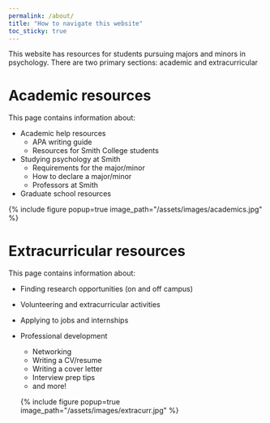 ```yaml
---
permalink: /about/
title: "How to navigate this website"
toc_sticky: true
---
```

This website has resources for students pursuing majors and minors in psychology. There are two primary sections: academic and extracurricular 

# Academic resources
This page contains information about: 
- Academic help resources
    - APA writing guide
    - Resources for Smith College students
- Studying psychology at Smith
    - Requirements for the major/minor
    - How to declare a major/minor
    - Professors at Smith
- Graduate school resources

{% include figure popup=true image_path="/assets/images/academics.jpg" %}

# Extracurricular resources
This page contains information about: 
- Finding research opportunities (on and off campus)
- Volunteering and extracurricular activities
- Applying to jobs and internships
- Professional development
    - Networking
    - Writing a CV/resume
    - Writing a cover letter
    - Interview prep tips
    - and more!

  {% include figure popup=true image_path="/assets/images/extracurr.jpg" %}
